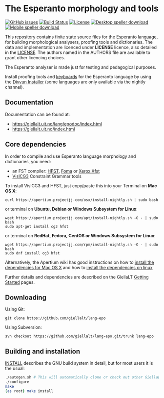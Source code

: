 The Esperanto morphology and tools
==========================================

[![GitHub issues](https://img.shields.io/github/issues-raw/giellalt/lang-epo)](https://github.com/giellalt/lang-epo/issues)
[![Build Status](https://divvun-tc.thetc.se/api/github/v1/repository/giellalt/lang-epo/main/badge.svg)](https://github.com/giellalt/lang-epo/actions)
[![License](https://img.shields.io/github/license/giellalt/lang-epo)](https://github.com/giellalt/lang-epo/blob/main/LICENSE)
[![Desktop speller download](https://img.shields.io/badge/download%40latest-desktop--bhfst-brightgreen)](https://pahkat.uit.no/main/download/speller-epo?platform=desktop&channel=nightly)
[![Mobile speller download](https://img.shields.io/badge/download%40latest-mobile--bhfst-brightgreen)](https://pahkat.uit.no/main/download/speller-epo?platform=mbile&channel=nightly)

This repository contains finite state source files for the Esperanto language,
for building morphological analysers, proofing tools
and dictionaries. The data and implementation are licenced under __LICENSE__
licence, also detailed in the
[LICENSE](https://github.com/giellalt/lang-epo/blob/main/LICENSE). The
authors named in the AUTHORS file are available to grant other licencing
choices.

The Esperanto analyser is made just for testing and pedagogical
purposes.


Install proofing tools and [keyboards](https://github.com/giellalt/keyboard-epo)
for the Esperanto language by using the [Divvun Installer](http://divvun.no)
(some languages are only available via the nightly channel).

Documentation
-------------

Documentation can be found at:

-   <https://giellalt.uit.no/lang/epodoc/index.html>
-   <https://giellalt.uit.no/index.html>

Core dependencies
-----------------

In order to compile and use Esperanto language morphology and
dictionaries, you need:

- an FST compiler: [HFST](https://github.com/hfst/hfst), [Foma](https://github.com/mhulden/foma) or [Xerox Xfst](https://web.stanford.edu/~laurik/fsmbook/home.html)
- [VislCG3](https://visl.sdu.dk/svn/visl/tools/vislcg3/trunk) Constraint Grammar tools

To install VislCG3 and HFST, just copy/paste this into your Terminal on **Mac OS X**:

```
curl https://apertium.projectjj.com/osx/install-nightly.sh | sudo bash
```

or terminal on **Ubuntu, Debian or Windows Subsystem for Linux**:

```
wget https://apertium.projectjj.com/apt/install-nightly.sh -O - | sudo bash
sudo apt-get install cg3 hfst
```

or terminal on **RedHat, Fedora, CentOS or Windows Subsystem for Linux**:

```
wget https://apertium.projectjj.com/rpm/install-nightly.sh -O - | sudo bash
sudo dnf install cg3 hfst
```

Alternatively, the Apertium wiki has good instructions on how to [install the dependencies for Mac
OS X](https://wiki.apertium.org/wiki/Apertium_on_Mac_OS_X) and how to [install
the dependencies on
linux](https://wiki.apertium.org/wiki/Installation_of_grammar_libraries)

Further details and dependencies are described on the GiellaLT [Getting Started](https://giellalt.uit.no/infra/GettingStarted.html) pages.

Downloading
-----------

Using Git:
```
git clone https://github.com/giellalt/lang-epo
```

Using Subversion:
```
svn checkout https://github.com/giellalt/lang-epo.git/trunk lang-epo
```

Building and installation
-------------------------

[INSTALL](https://github.com/giellalt/lang-epo/blob/main/INSTALL)
describes the GNU build system in detail, but for most users it is the usual:

```sh
./autogen.sh # This will automatically clone or check out other GiellaLT dependencies
./configure
make
(as root) make install
```
